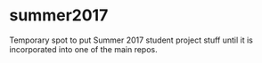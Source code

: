 # summer2017
Temporary spot to put Summer 2017 student project stuff until it is incorporated into one of the main repos.
